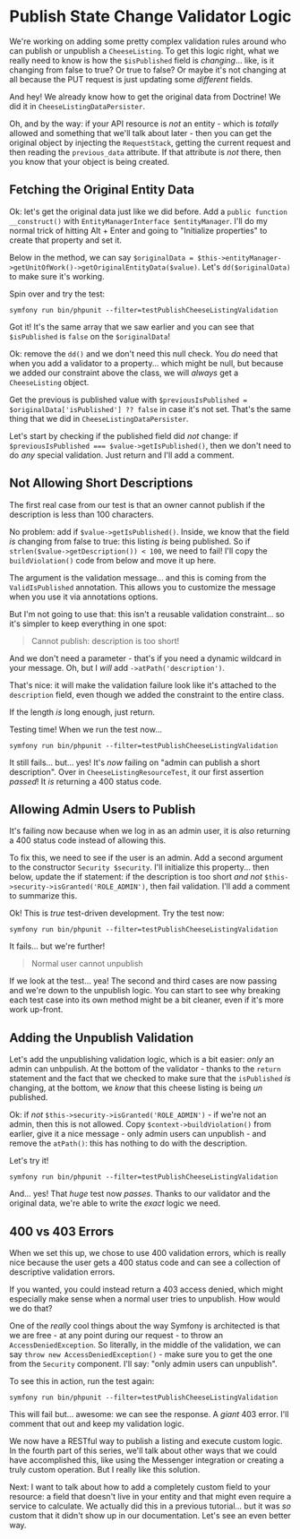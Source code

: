 # Publish State Change Validator Logic

We're working on adding some pretty complex validation rules around who can publish
or unpublish a `CheeseListing`. To get this logic right, what we really need to
know is how the `$isPublished` field is *changing*... like, is it changing from
false to true? Or true to false? Or maybe it's not changing at all because the
PUT request is just updating some *different* fields.

And hey! We already know how to get the original data from Doctrine! We did it in
`CheeseListingDataPersister`.

Oh, and by the way: if your API resource is *not* an entity - which is *totally*
allowed and something that we'll talk about later - then you can get the original
object by injecting the `RequestStack`, getting the current request and then
reading the `previous_data` attribute. If that attribute is *not* there, then you
know that your object is being created.

## Fetching the Original Entity Data

Ok: let's get the original data just like we did before. Add a
`public function __construct()` with `EntityManagerInterface $entityManager`.
I'll do my normal trick of hitting Alt + Enter and going to "Initialize properties"
to create that property and set it.

Below in the method, we can say
`$originalData = $this->entityManager->getUnitOfWork()->getOriginalEntityData($value)`.
Let's `dd($originalData)` to make sure it's working.

Spin over and try the test:

```terminal-silent
symfony run bin/phpunit --filter=testPublishCheeseListingValidation
```

Got it! It's the same array that we saw earlier and you can see
that `$isPublished` is `false` on the `$originalData`!

Ok: remove the `dd()` and we don't need this null check. You *do* need that when
you add a validator to a property... which might be null, but because we added
our constraint above the class, we will *always* get a `CheeseListing` object.

Get the previous is published value with
`$previousIsPublished = $originalData['isPublished'] ?? false`
in case it's not set. That's the same thing that we did in
`CheeseListingDataPersister`.

Let's start by checking if the published field did *not* change: if
`$previousIsPublished === $value->getIsPublished()`, then we don't need to do
*any* special validation. Just return and I'll add a comment.

## Not Allowing Short Descriptions

The first real case from our test is that an owner cannot publish if the description
is less than 100 characters.

No problem: add if `$value->getIsPublished()`. Inside, we know that the field
*is* changing from false to true: this listing *is* being published. So
if `strlen($value->getDescription()) < 100`, we need to fail! I'll copy the
`buildViolation()` code from below and move it up here.

The argument is the validation message... and this is coming from the
`ValidIsPublished` annotation. This allows you to customize the message when you
use it via annotations options.

But I'm not going to use that: this isn't a reusable validation constraint... so
it's simpler to keep everything in one spot:

> Cannot publish: description is too short!

And we don't need a parameter - that's if you need a dynamic wildcard in your message.
Oh, but I *will* add `->atPath('description')`.

That's nice: it will make the validation failure look like it's attached to the
`description` field, even though we added the constraint to the entire class.

If the length *is* long enough, just return.

Testing time! When we run the test now...

```terminal-silent
symfony run bin/phpunit --filter=testPublishCheeseListingValidation
```

It still fails... but... yes! It's *now* failing on "admin can publish a short
description". Over in `CheeseListingResourceTest`, it our first assertion *passed*!
It *is* returning a 400 status code.

## Allowing Admin Users to Publish

It's failing now because when we log in as an admin user, it is *also* returning
a 400 status code instead of allowing this.

To fix this, we need to see if the user is an admin. Add a second argument to the
constructor `Security $security`. I'll initialize this property... then below,
update the if statement: if the description is too short *and* *not*
`$this->security->isGranted('ROLE_ADMIN')`, then fail validation. I'll add a
comment to summarize this.

Ok! This is *true* test-driven development. Try the test now:

```terminal-silent
symfony run bin/phpunit --filter=testPublishCheeseListingValidation
```

It fails... but we're further!

> Normal user cannot unpublish

If we look at the test... yea! The second and third cases are now passing and we're
down to the unpublish logic. You can start to see why breaking each test case
into its own method might be a bit cleaner, even if it's more work up-front.

## Adding the Unpublish Validation

Let's add the unpublishing validation logic, which is a bit easier: *only* an
admin can unbpulish. At the bottom of the validator - thanks to the `return`
statement and the fact that we checked to make sure that the `isPublished` *is*
changing, at the bottom, we *know* that this cheese listing is being *un* published.

Ok: if *not* `$this->security->isGranted('ROLE_ADMIN')` - if we're not an admin,
then this is not allowed. Copy `$context->buildViolation()` from earlier, give
it a nice message - only admin users can unpublish - and remove the `atPath()`:
this has nothing to do with the description.

Let's try it!

```terminal-silent
symfony run bin/phpunit --filter=testPublishCheeseListingValidation
```

And... yes! That *huge* test now *passes*. Thanks to our validator and the
original data, we're able to write the *exact* logic we need.

## 400 vs 403 Errors

When we set this up, we chose to use 400 validation errors, which is really nice
because the user gets a 400 status code and can see a collection of descriptive
validation errors.

If you wanted, you could instead return a 403 access denied, which might
especially make sense when a normal user tries to unpublish. How would we do
that?

One of the *really* cool things about the way Symfony is architected is that
we are free - at any point during our request - to throw an `AccessDeniedException`.
So literally, in the middle of the validation, we can say
`throw new AccessDeniedException()` - make sure you to get the one from the
`Security` component. I'll say: "only admin users can unpublish".

To see this in action, run the test again:

```terminal-silent
symfony run bin/phpunit --filter=testPublishCheeseListingValidation
```

This will fail but... awesome: we can see the response. A *giant* 403 error.
I'll comment that out and keep my validation logic.

We now have a RESTful way to publish a listing and execute custom logic. In the
fourth part of this series, we'll talk about other ways that we could have
accomplished this, like using the Messenger integration or creating a truly
custom operation. But I really like this solution.

Next: I want to talk about how to add a completely custom field to your resource:
a field that doesn't live in your entity and that might even require a service
to calculate. We actually did this in a previous tutorial... but it was *so*
custom that it didn't show up in our documentation. Let's see an even better way.
